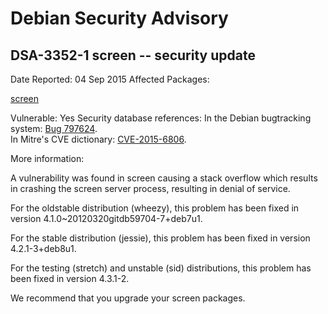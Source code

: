 
Debian Security Advisory
========================


DSA-3352-1 screen -- security update
------------------------------------



Date Reported:
04 Sep 2015
Affected Packages:

[screen](https://packages.debian.org/src:screen)

Vulnerable:
Yes
Security database references:
In the Debian bugtracking system: [Bug 797624](https://bugs.debian.org/cgi-bin/bugreport.cgi?bug=797624).  
In Mitre's CVE dictionary: [CVE-2015-6806](https://security-tracker.debian.org/tracker/CVE-2015-6806).  

More information:

A vulnerability was found in screen causing a stack overflow which
results in crashing the screen server process, resulting in denial
of service.


For the oldstable distribution (wheezy), this problem has been fixed
in version 4.1.0~20120320gitdb59704-7+deb7u1.


For the stable distribution (jessie), this problem has been fixed in
version 4.2.1-3+deb8u1.


For the testing (stretch) and unstable (sid) distributions, this problem
has been fixed in version 4.3.1-2.


We recommend that you upgrade your screen packages.





